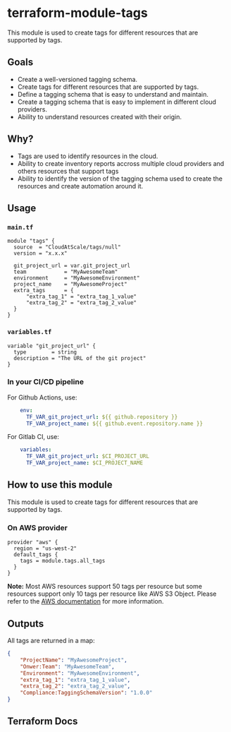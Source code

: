 # terraform-module-tags

This module is used to create tags for different resources that are supported by tags.

## Goals

- Create a well-versioned tagging schema.
- Create tags for different resources that are supported by tags.
- Define a tagging schema that is easy to understand and maintain.
- Create a tagging schema that is easy to implement in different cloud providers.
- Ability to understand resources created with their origin.

## Why?

- Tags are used to identify resources in the cloud.
- Ability to create inventory reports accross multiple cloud providers and others resources that support tags
- Ability to identify the version of the tagging schema used to create the resources and create automation around it.

## Usage

### `main.tf`

```hcl
module "tags" {
  source  = "CloudAtScale/tags/null"
  version = "x.x.x"

  git_project_url = var.git_project_url
  team            = "MyAwesomeTeam"
  environment     = "MyAwesomeEnvironment"
  project_name    = "MyAwesomeProject"
  extra_tags      = {
      "extra_tag_1" = "extra_tag_1_value"
      "extra_tag_2" = "extra_tag_2_value"
  }
}
```

### `variables.tf`

```hcl
variable "git_project_url" {
  type        = string
  description = "The URL of the git project"
}
```

### In your CI/CD pipeline

For Github Actions, use:

```yaml
    env:
      TF_VAR_git_project_url: ${{ github.repository }}
      TF_VAR_project_name: ${{ github.event.repository.name }}
```

For Gitlab CI, use:

```yaml
    variables:
      TF_VAR_git_project_url: $CI_PROJECT_URL
      TF_VAR_project_name: $CI_PROJECT_NAME
```

## How to use this module

This module is used to create tags for different resources that are supported by tags.

### On AWS provider

```hcl
provider "aws" {
  region = "us-west-2"
  default_tags {
    tags = module.tags.all_tags
  }
}
```

**Note:** Most AWS resources support 50 tags per resource but some resources support only 10 tags per resource like AWS S3 Object. Please refer to the [AWS documentation](https://docs.aws.amazon.com/AWSEC2/latest/UserGuide/Using_Tags.html) for more information.

## Outputs

All tags are returned in a map:

```json
{
    "ProjectName": "MyAwesomeProject",
    "Onwer:Team": "MyAwesomeTeam",
    "Environment": "MyAwesomeEnvironment",
    "extra_tag_1": "extra_tag_1_value",
    "extra_tag_2": "extra_tag_2_value",
    "Compliance:TaggingSchemaVersion": "1.0.0"
}
```

## Terraform Docs
